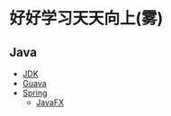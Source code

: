 # 好好学习天天向上\(雾)

## Java
- [JDK](Java/jdks/README.md) 
- [Guava](Java/guava/README.md) 
- [Spring](Java/spring/README.md)
  - [JavaFX](Java/spring/spring-boot-jfx/README.md)